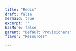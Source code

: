 ```yaml
---
title: "Redis"
draft: false
mermaid: true
excerpt: ''
hasMore: false
parent: "Default Provisioners"
flavor: "Resources"

---
```


